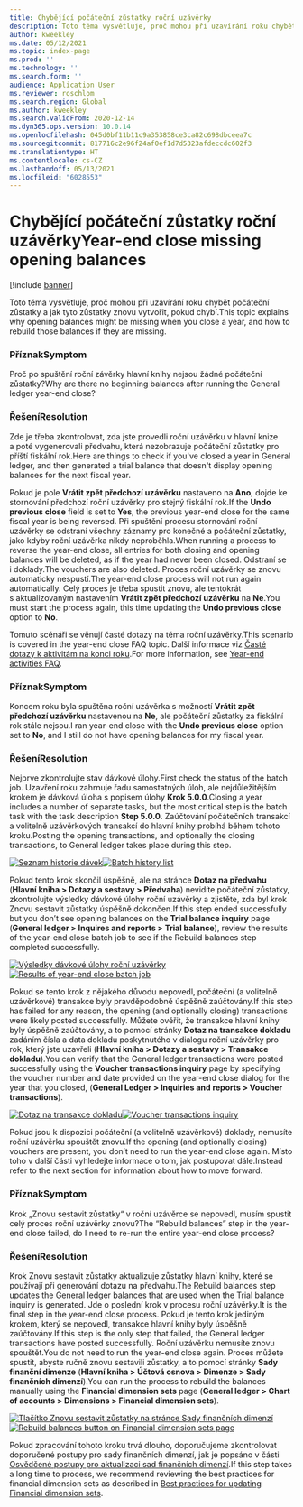 ```yaml
---
title: Chybějící počáteční zůstatky roční uzávěrky
description: Toto téma vysvětluje, proč mohou při uzavírání roku chybět počáteční zůstatky a jak tyto zůstatky znovu vytvořit, pokud chybí.
author: kweekley
ms.date: 05/12/2021
ms.topic: index-page
ms.prod: ''
ms.technology: ''
ms.search.form: ''
audience: Application User
ms.reviewer: roschlom
ms.search.region: Global
ms.author: kweekley
ms.search.validFrom: 2020-12-14
ms.dyn365.ops.version: 10.0.14
ms.openlocfilehash: 045d0bf11b11c9a353858ce3ca82c698dbceea7c
ms.sourcegitcommit: 817716c2e96f24af0ef1d7d5323afdeccdc602f3
ms.translationtype: HT
ms.contentlocale: cs-CZ
ms.lasthandoff: 05/13/2021
ms.locfileid: "6028553"
---
```

# <a name="year-end-close-missing-opening-balances"></a><span data-ttu-id="5a4ba-103">Chybějící počáteční zůstatky roční uzávěrky</span><span class="sxs-lookup"><span data-stu-id="5a4ba-103">Year-end close missing opening balances</span></span>

[!include [banner](../includes/banner.md)]

<span data-ttu-id="5a4ba-104">Toto téma vysvětluje, proč mohou při uzavírání roku chybět počáteční zůstatky a jak tyto zůstatky znovu vytvořit, pokud chybí.</span><span class="sxs-lookup"><span data-stu-id="5a4ba-104">This topic explains why opening balances might be missing when you close a year, and how to rebuild those balances if they are missing.</span></span>

### <a name="symptom"></a><span data-ttu-id="5a4ba-105">Příznak</span><span class="sxs-lookup"><span data-stu-id="5a4ba-105">Symptom</span></span>

<span data-ttu-id="5a4ba-106">Proč po spuštění roční závěrky hlavní knihy nejsou žádné počáteční zůstatky?</span><span class="sxs-lookup"><span data-stu-id="5a4ba-106">Why are there no beginning balances after running the General ledger year-end close?</span></span> 

### <a name="resolution"></a><span data-ttu-id="5a4ba-107">Řešení</span><span class="sxs-lookup"><span data-stu-id="5a4ba-107">Resolution</span></span>

<span data-ttu-id="5a4ba-108">Zde je třeba zkontrolovat, zda jste provedli roční uzávěrku v hlavní knize a poté vygenerovali předvahu, která nezobrazuje počáteční zůstatky pro příští fiskální rok.</span><span class="sxs-lookup"><span data-stu-id="5a4ba-108">Here are things to check if you've closed a year in General ledger, and then generated a trial balance that doesn't display opening balances for the next fiscal year.</span></span>

<span data-ttu-id="5a4ba-109">Pokud je pole **Vrátit zpět předchozí uzávěrku** nastaveno na **Ano**, dojde ke stornování předchozí roční uzávěrky pro stejný fiskální rok.</span><span class="sxs-lookup"><span data-stu-id="5a4ba-109">If the **Undo previous close** field is set to **Yes**, the previous year-end close for the same fiscal year is being reversed.</span></span> <span data-ttu-id="5a4ba-110">Při spuštění procesu stornování roční uzávěrky se odstraní všechny záznamy pro konečné a počáteční zůstatky, jako kdyby roční uzávěrka nikdy neproběhla.</span><span class="sxs-lookup"><span data-stu-id="5a4ba-110">When running a process to reverse the year-end close, all entries for both closing and opening balances will be deleted, as if the year had never been closed.</span></span> <span data-ttu-id="5a4ba-111">Odstraní se i doklady.</span><span class="sxs-lookup"><span data-stu-id="5a4ba-111">The vouchers are also deleted.</span></span> <span data-ttu-id="5a4ba-112">Proces roční uzávěrky se znovu automaticky nespustí.</span><span class="sxs-lookup"><span data-stu-id="5a4ba-112">The year-end close process will not run again automatically.</span></span> <span data-ttu-id="5a4ba-113">Celý proces je třeba spustit znovu, ale tentokrát s aktualizovaným nastavením **Vrátit zpět předchozí uzávěrku** na **Ne**.</span><span class="sxs-lookup"><span data-stu-id="5a4ba-113">You must start the process again, this time updating the **Undo previous close** option to **No**.</span></span>

<span data-ttu-id="5a4ba-114">Tomuto scénáři se věnují časté dotazy na téma roční uzávěrky.</span><span class="sxs-lookup"><span data-stu-id="5a4ba-114">This scenario is covered in the year-end close FAQ topic.</span></span> <span data-ttu-id="5a4ba-115">Další informace viz [Časté dotazy k aktivitám na konci roku](faq-year-end-activities.md).</span><span class="sxs-lookup"><span data-stu-id="5a4ba-115">For more information, see [Year-end activities FAQ](faq-year-end-activities.md).</span></span>

### <a name="symptom"></a><span data-ttu-id="5a4ba-116">Příznak</span><span class="sxs-lookup"><span data-stu-id="5a4ba-116">Symptom</span></span>

<span data-ttu-id="5a4ba-117">Koncem roku byla spuštěna roční uzávěrka s možností **Vrátit zpět předchozí uzávěrku** nastavenou na **Ne**, ale počáteční zůstatky za fiskální rok stále nejsou.</span><span class="sxs-lookup"><span data-stu-id="5a4ba-117">I ran year-end close with the **Undo previous close** option set to **No**, and I still do not have opening balances for my fiscal year.</span></span>

### <a name="resolution"></a><span data-ttu-id="5a4ba-118">Řešení</span><span class="sxs-lookup"><span data-stu-id="5a4ba-118">Resolution</span></span>

<span data-ttu-id="5a4ba-119">Nejprve zkontrolujte stav dávkové úlohy.</span><span class="sxs-lookup"><span data-stu-id="5a4ba-119">First check the status of the batch job.</span></span> <span data-ttu-id="5a4ba-120">Uzavření roku zahrnuje řadu samostatných úloh, ale nejdůležitějším krokem je dávková úloha s popisem úlohy **Krok 5.0.0**.</span><span class="sxs-lookup"><span data-stu-id="5a4ba-120">Closing a year includes a number of separate tasks, but the most critical step is the batch task with the task description **Step 5.0.0**.</span></span> <span data-ttu-id="5a4ba-121">Zaúčtování počátečních transakcí a volitelně uzávěrkových transakcí do hlavní knihy probíhá během tohoto kroku.</span><span class="sxs-lookup"><span data-stu-id="5a4ba-121">Posting the opening transactions, and optionally the closing transactions, to General ledger takes place during this step.</span></span> 

<span data-ttu-id="5a4ba-122">[![Seznam historie dávek](./media/yec-mssng-open-blnces-01.png)](./media/yec-mssng-open-blnces-01.png)</span><span class="sxs-lookup"><span data-stu-id="5a4ba-122">[![Batch history list](./media/yec-mssng-open-blnces-01.png)](./media/yec-mssng-open-blnces-01.png)</span></span>

<span data-ttu-id="5a4ba-123">Pokud tento krok skončil úspěšně, ale na stránce **Dotaz na předvahu** (**Hlavní kniha > Dotazy a sestavy > Předvaha**) nevidíte počáteční zůstatky, zkontrolujte výsledky dávkové úlohy roční uzávěrky a zjistěte, zda byl krok Znovu sestavit zůstatky úspěšně dokončen.</span><span class="sxs-lookup"><span data-stu-id="5a4ba-123">If this step ended successfully but you don’t see opening balances on the **Trial balance inquiry** page (**General ledger > Inquires and reports > Trial balance**), review the results of the year-end close batch job to see if the Rebuild balances step completed successfully.</span></span>

<span data-ttu-id="5a4ba-124">[![Výsledky dávkové úlohy roční uzávěrky](./media/yec-mssng-open-blnces-02.png)](./media/yec-mssng-open-blnces-02.png)</span><span class="sxs-lookup"><span data-stu-id="5a4ba-124">[![Results of year-end close batch job](./media/yec-mssng-open-blnces-02.png)](./media/yec-mssng-open-blnces-02.png)</span></span>

<span data-ttu-id="5a4ba-125">Pokud se tento krok z nějakého důvodu nepovedl, počáteční (a volitelně uzávěrkové) transakce byly pravděpodobně úspěšně zaúčtovány.</span><span class="sxs-lookup"><span data-stu-id="5a4ba-125">If this step has failed for any reason, the opening (and optionally closing) transactions were likely posted successfully.</span></span> <span data-ttu-id="5a4ba-126">Můžete ověřit, že transakce hlavní knihy byly úspěšně zaúčtovány, a to pomocí stránky **Dotaz na transakce dokladu** zadáním čísla a data dokladu poskytnutého v dialogu roční uzávěrky pro rok, který jste uzavřeli (**Hlavní kniha > Dotazy a sestavy > Transakce dokladu**).</span><span class="sxs-lookup"><span data-stu-id="5a4ba-126">You can verify that the General ledger transactions were posted successfully using the **Voucher transactions inquiry** page by specifying the voucher number and date provided on the year-end close dialog for the year that you closed, (**General Ledger > Inquiries and reports > Voucher transactions**).</span></span>

<span data-ttu-id="5a4ba-127">[![Dotaz na transakce dokladu](./media/yec-mssng-open-blnces-03.png)](./media/yec-mssng-open-blnces-03.png)</span><span class="sxs-lookup"><span data-stu-id="5a4ba-127">[![Voucher transactions inquiry](./media/yec-mssng-open-blnces-03.png)](./media/yec-mssng-open-blnces-03.png)</span></span>

<span data-ttu-id="5a4ba-128">Pokud jsou k dispozici počáteční (a volitelně uzávěrkové) doklady, nemusíte roční uzávěrku spouštět znovu.</span><span class="sxs-lookup"><span data-stu-id="5a4ba-128">If the opening (and optionally closing) vouchers are present, you don’t need to run the year-end close again.</span></span> <span data-ttu-id="5a4ba-129">Místo toho v další části vyhledejte informace o tom, jak postupovat dále.</span><span class="sxs-lookup"><span data-stu-id="5a4ba-129">Instead refer to the next section for information about how to move forward.</span></span>

### <a name="symptom"></a><span data-ttu-id="5a4ba-130">Příznak</span><span class="sxs-lookup"><span data-stu-id="5a4ba-130">Symptom</span></span>

<span data-ttu-id="5a4ba-131">Krok „Znovu sestavit zůstatky“ v roční uzávěrce se nepovedl, musím spustit celý proces roční uzávěrky znovu?</span><span class="sxs-lookup"><span data-stu-id="5a4ba-131">The “Rebuild balances” step in the year-end close failed, do I need to re-run the entire year-end close process?</span></span>

### <a name="resolution"></a><span data-ttu-id="5a4ba-132">Řešení</span><span class="sxs-lookup"><span data-stu-id="5a4ba-132">Resolution</span></span>

<span data-ttu-id="5a4ba-133">Krok Znovu sestavit zůstatky aktualizuje zůstatky hlavní knihy, které se používají při generování dotazu na předvahu.</span><span class="sxs-lookup"><span data-stu-id="5a4ba-133">The Rebuild balances step updates the General ledger balances that are used when the Trial balance inquiry is generated.</span></span>  <span data-ttu-id="5a4ba-134">Jde o poslední krok v procesu roční uzávěrky.</span><span class="sxs-lookup"><span data-stu-id="5a4ba-134">It is the final step in the year-end close process.</span></span>  <span data-ttu-id="5a4ba-135">Pokud je tento krok jediným krokem, který se nepovedl, transakce hlavní knihy byly úspěšně zaúčtovány.</span><span class="sxs-lookup"><span data-stu-id="5a4ba-135">If this step is the only step that failed, the General ledger transactions have posted successfully.</span></span>  <span data-ttu-id="5a4ba-136">Roční uzávěrku nemusíte znovu spouštět.</span><span class="sxs-lookup"><span data-stu-id="5a4ba-136">You do not need to run the year-end close again.</span></span> <span data-ttu-id="5a4ba-137">Proces můžete spustit, abyste ručně znovu sestavili zůstatky, a to pomocí stránky **Sady finanční dimenze** (**Hlavní kniha > Účtová osnova > Dimenze > Sady finančních dimenzí**).</span><span class="sxs-lookup"><span data-stu-id="5a4ba-137">You can run the process to rebuild the balances manually using the **Financial dimension sets** page (**General ledger > Chart of accounts > Dimensions > Financial dimension sets**).</span></span>

<span data-ttu-id="5a4ba-138">[![Tlačítko Znovu sestavit zůstatky na stránce Sady finančních dimenzí](./media/yec-mssng-open-blnces-04.png)](./media/yec-mssng-open-blnces-04.png)</span><span class="sxs-lookup"><span data-stu-id="5a4ba-138">[![Rebuild balances button on Financial dimension sets page](./media/yec-mssng-open-blnces-04.png)](./media/yec-mssng-open-blnces-04.png)</span></span>

<span data-ttu-id="5a4ba-139">Pokud zpracování tohoto kroku trvá dlouho, doporučujeme zkontrolovat doporučené postupy pro sady finančních dimenzí, jak je popsáno v části [Osvědčené postupy pro aktualizaci sad finančních dimenzí](https://community.dynamics.com/365/financeandoperations/b/dynamics-365-finance-blog/posts/best-practices-for-updating-financial-dimension-set-dimension-sets).</span><span class="sxs-lookup"><span data-stu-id="5a4ba-139">If this step takes a long time to process, we recommend reviewing the best practices for financial dimension sets as described in [Best practices for updating Financial dimension sets](https://community.dynamics.com/365/financeandoperations/b/dynamics-365-finance-blog/posts/best-practices-for-updating-financial-dimension-set-dimension-sets).</span></span> 

